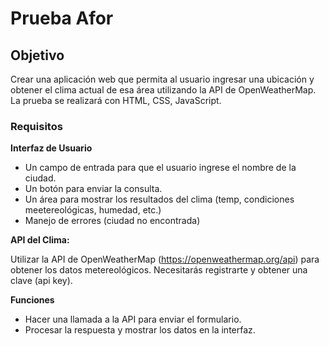 # Prueba Afor

## Objetivo

Crear una aplicación web que permita al usuario ingresar una ubicación y obtener el clima actual de esa área utilizando la API de OpenWeatherMap. La prueba se realizará con HTML, CSS, JavaScript.

### Requisitos

**Interfaz de Usuario**

- Un campo de entrada para que el usuario ingrese el nombre de la ciudad.
- Un botón para enviar la consulta.
- Un área para mostrar los resultados del clima (temp, condiciones meetereológicas, humedad, etc.)
- Manejo de errores (ciudad no encontrada)

**API del Clima:**

Utilizar la API de OpenWeatherMap (https://openweathermap.org/api) para obtener los datos metereológicos.
Necesitarás registrarte y obtener una clave (api key).

**Funciones**

- Hacer una llamada a la API para enviar el formulario.
- Procesar la respuesta y mostrar los datos en la interfaz.
